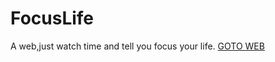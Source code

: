 # FocusLife
A web,just watch time and tell you focus your life.
[GOTO WEB](https://hellogwkki.github.io/FocusLife)
